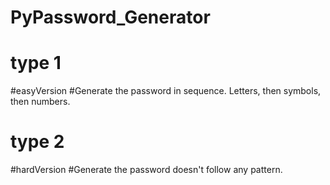 # PyPassword_Generator


# type 1
#easyVersion
#Generate the password in sequence. Letters, then symbols, then numbers.


# type 2
#hardVersion
#Generate the password doesn't follow any pattern.
